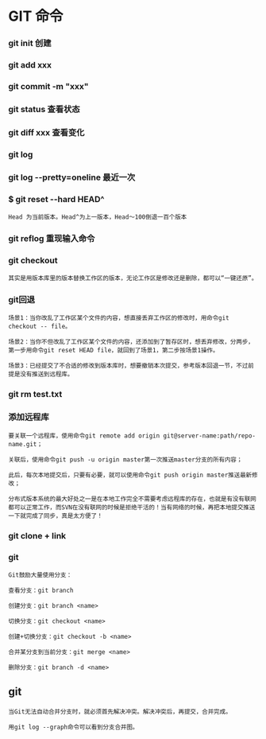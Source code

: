 # GIT 命令

### git init 创建 

### git add xxx 

### git commit -m "xxx"

### git status 查看状态

### git diff xxx 查看变化

### git log

### git log --pretty=oneline 最近一次

### $ git reset --hard HEAD^ 

	Head 为当前版本。Head^为上一版本，Head～100倒退一百个版本
	
### git reflog 重现输入命令

### git checkout 

    其实是用版本库里的版本替换工作区的版本，无论工作区是修改还是删除，都可以“一键还原”。

### git回退

	场景1：当你改乱了工作区某个文件的内容，想直接丢弃工作区的修改时，用命令git checkout -- file。

	场景2：当你不但改乱了工作区某个文件的内容，还添加到了暂存区时，想丢弃修改，分两步，第一步用命令git reset HEAD file，就回到了场景1，第二步按场景1操作。

	场景3：已经提交了不合适的修改到版本库时，想要撤销本次提交，参考版本回退一节，不过前提是没有推送到远程库。
	
### git rm test.txt

### 添加远程库

	要关联一个远程库，使用命令git remote add origin git@server-name:path/repo-name.git；

	关联后，使用命令git push -u origin master第一次推送master分支的所有内容；

	此后，每次本地提交后，只要有必要，就可以使用命令git push origin master推送最新修改；

	分布式版本系统的最大好处之一是在本地工作完全不需要考虑远程库的存在，也就是有没有联网都可以正常工作，而SVN在没有联网的时候是拒绝干活的！当有网络的时候，再把本地提交推送一下就完成了同步，真是太方便了！
	
### git clone + link

### git 

	Git鼓励大量使用分支：

	查看分支：git branch

	创建分支：git branch <name>

	切换分支：git checkout <name>

	创建+切换分支：git checkout -b <name>

	合并某分支到当前分支：git merge <name>

	删除分支：git branch -d <name>

## git 

	当Git无法自动合并分支时，就必须首先解决冲突。解决冲突后，再提交，合并完成。

	用git log --graph命令可以看到分支合并图。
